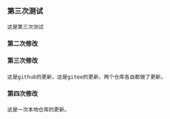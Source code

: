 ﻿### 第三次测试
	
	这是第三次测试

#### 第二次修改

#### 第三次修改

	这是github的更新，这是gitee的更新，两个仓库各自都做了更新。

#### 第四次修改
	这是一次本地仓库的更新。
